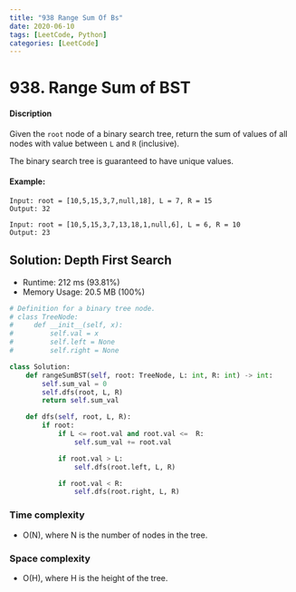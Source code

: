 ```yaml
---
title: "938 Range Sum Of Bs"
date: 2020-06-10
tags: [LeetCode, Python]
categories: [LeetCode]
---
```


# 938. Range Sum of BST 

#### Discription

Given the `root` node of a binary search tree, return the sum of values of all nodes with value between `L` and `R` (inclusive).

The binary search tree is guaranteed to have unique values.

#### Example:

```
Input: root = [10,5,15,3,7,null,18], L = 7, R = 15
Output: 32

Input: root = [10,5,15,3,7,13,18,1,null,6], L = 6, R = 10
Output: 23
```

## Solution: Depth First Search

- Runtime: 212 ms (93.81%)
- Memory Usage: 20.5 MB (100%)

```python
# Definition for a binary tree node.
# class TreeNode:
#     def __init__(self, x):
#         self.val = x
#         self.left = None
#         self.right = None

class Solution:
    def rangeSumBST(self, root: TreeNode, L: int, R: int) -> int:
        self.sum_val = 0
        self.dfs(root, L, R)
        return self.sum_val

    def dfs(self, root, L, R):
        if root:
            if L <= root.val and root.val <=  R:
                self.sum_val += root.val

            if root.val > L:
                self.dfs(root.left, L, R)

            if root.val < R:
                self.dfs(root.right, L, R)
```

### Time complexity

- O(N), where N is the number of nodes in the tree.

### Space complexity

- O(H), where H is the height of the tree.
